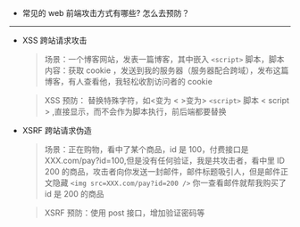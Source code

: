 - 常见的 web 前端攻击方式有哪些? 怎么去预防？

---

- XSS 跨站请求攻击

  > 场景：一个博客网站，发表一篇博客，其中嵌入 `<script>` 脚本，脚本内容：获取 cookie ，发送到我的服务器（服务器配合跨域），发布这篇博客，有人查看他，我轻松收割访问者的 cookie

  > XSS 预防： 替换特殊字符，如<变为 &lt; >变为&gt; `<script>` 脚本 &lt; script &gt; ,直接显示，而不会作为脚本执行，前后端都要替换

* XSRF 跨站请求伪造

  > 场景：正在购物，看中了某个商品，id 是 100，付费接口是 XXX.com/pay?id=100,但是没有任何验证，我是共攻击者，看中里 ID 200 的商品，攻击者向你发送一封邮件，邮件标题吸引人，但是邮件正文隐藏 `<img src=XXX.com/pay?id=200 />` 你一查看邮件就帮我购买了 id 是 200 的商品

  > XSRF 预防：使用 post 接口，增加验证密码等
